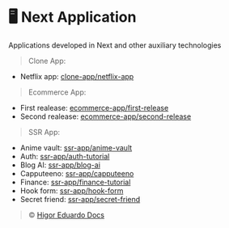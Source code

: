 # :desktop_computer: Next Application

Applications developed in Next and other auxiliary technologies

> Clone App:

- Netflix app: [clone-app/netflix-app](https://github.com/higoreduardodocs/next/tree/clone-app/netflix-app)

> Ecommerce App:

- First realease: [ecommerce-app/first-release](https://github.com/higoreduardodocs/next/tree/ecommerce-app/first-release)
- Second realease: [ecommerce-app/second-release](https://github.com/higoreduardodocs/next/tree/ecommerce-app/second-realease)

> SSR App:

- Anime vault: [ssr-app/anime-vault](https://github.com/higoreduardodocs/next/tree/ssr-app/anime-vault)
- Auth: [ssr-app/auth-tutorial](https://github.com/higoreduardodocs/next/tree/ssr-app/auth-tutorial)
- Blog AI: [ssr-app/blog-ai](https://github.com/higoreduardodocs/next/tree/ssr-app/blog-ai)
- Capputeeno: [ssr-app/capputeeno](https://github.com/higoreduardodocs/next/tree/ssr-app/capputeeno)
- Finance: [ssr-app/finance-tutorial](https://github.com/higoreduardodocs/next/tree/ssr-app/finance-tutorial)
- Hook form: [ssr-app/hook-form](https://github.com/higoreduardodocs/next/tree/ssr-app/hook-form)
- Secret friend: [ssr-app/secret-friend](https://github.com/higoreduardodocs/next/tree/ssr-app/secret-friend)

> :copyright: [Higor Eduardo Docs](https://github.com/higoreduardodocs)
